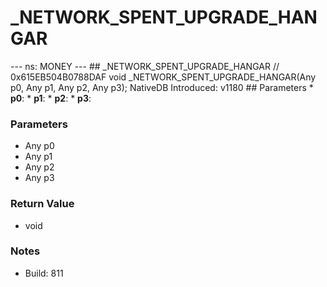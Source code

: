 # _NETWORK_SPENT_UPGRADE_HANGAR

--- ns: MONEY --- ## _NETWORK_SPENT_UPGRADE_HANGAR  // 0x615EB504B0788DAF void _NETWORK_SPENT_UPGRADE_HANGAR(Any p0, Any p1, Any p2, Any p3);  NativeDB Introduced: v1180  ## Parameters * **p0**: * **p1**: * **p2**: * **p3**:

### Parameters
* Any p0
* Any p1
* Any p2
* Any p3

### Return Value
* void

### Notes
* Build: 811

